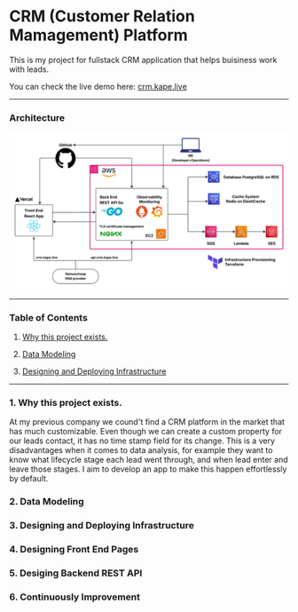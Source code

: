 # CRM (Customer Relation Mamagement) Platform

This is my project for fullstack CRM application that helps buisiness work with leads.

You can check the live demo here:  [crm.kape.live](https://crm.kape.live)

---

### Architecture

![](/images/diagram.jpeg)


---

### Table of Contents

1. [Why this project exists.](#1-why-this-project-exists)

2. [Data Modeling](#2-data-modeling)

3. [Designing and Deploying Infrastructure](#)


---

### 1. Why this project exists.

At my previous company we cound't find a CRM platform in the market that has much customizable. Even though we can create a custom property for our leads contact, it has no time stamp field for its change. This is a very disadvantages when it comes to data analysis, for example they want to know what lifecycle stage each lead went through, and when lead enter and leave those stages. I aim to develop an app to make this happen effortlessly by default.


### 2. Data Modeling



### 3. Designing and Deploying Infrastructure


### 4. Designing Front End Pages


### 5. Desiging Backend REST API


### 6. Continuously Improvement